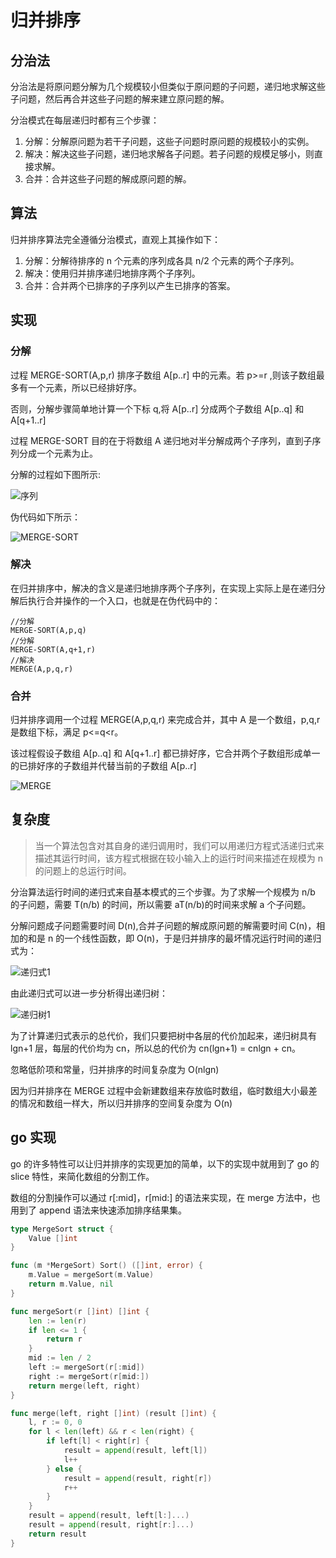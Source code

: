 # 归并排序

## 分治法

分治法是将原问题分解为几个规模较小但类似于原问题的子问题，递归地求解这些子问题，然后再合并这些子问题的解来建立原问题的解。

分治模式在每层递归时都有三个步骤：

1. 分解：分解原问题为若干子问题，这些子问题时原问题的规模较小的实例。
2. 解决：解决这些子问题，递归地求解各子问题。若子问题的规模足够小，则直接求解。
3. 合并：合并这些子问题的解成原问题的解。

## 算法

归并排序算法完全遵循分治模式，直观上其操作如下：

1. 分解：分解待排序的 n 个元素的序列成各具 n/2 个元素的两个子序列。
2. 解决：使用归并排序递归地排序两个子序列。
3. 合并：合并两个已排序的子序列以产生已排序的答案。

## 实现

### 分解

过程 MERGE-SORT(A,p,r) 排序子数组 A[p..r] 中的元素。若 p>=r ,则该子数组最多有一个元素，所以已经排好序。

否则，分解步骤简单地计算一个下标 q,将 A[p..r] 分成两个子数组 A[p..q] 和 A[q+1..r]

过程 MERGE-SORT 目的在于将数组 A 递归地对半分解成两个子序列，直到子序列分成一个元素为止。

分解的过程如下图所示:

![序列](https://cnymw.github.io/GolangStudy/docs/img/算法-归并排序-序列1.png)

伪代码如下所示：

![MERGE-SORT](https://cnymw.github.io/GolangStudy/docs/img/算法-归并排序-MERGE-SORT.png)

### 解决

在归并排序中，解决的含义是递归地排序两个子序列，在实现上实际上是在递归分解后执行合并操作的一个入口，也就是在伪代码中的：

```text
//分解
MERGE-SORT(A,p,q)
//分解
MERGE-SORT(A,q+1,r)
//解决
MERGE(A,p,q,r)
```

### 合并

归并排序调用一个过程 MERGE(A,p,q,r) 来完成合并，其中 A 是一个数组，p,q,r 是数组下标，满足 p<=q<r。

该过程假设子数组 A[p..q] 和 A[q+1..r] 都已排好序，它合并两个子数组形成单一的已排好序的子数组并代替当前的子数组 A[p..r]

![MERGE](https://cnymw.github.io/GolangStudy/docs/img/算法-归并排序-MERGE.png)

## 复杂度

> 当一个算法包含对其自身的递归调用时，我们可以用递归方程式活递归式来描述其运行时间，该方程式根据在较小输入上的运行时间来描述在规模为 n 的问题上的总运行时间。

分治算法运行时间的递归式来自基本模式的三个步骤。为了求解一个规模为 n/b 的子问题，需要 T(n/b) 的时间，所以需要 aT(n/b)的时间来求解 a 个子问题。

分解问题成子问题需要时间 D(n),合并子问题的解成原问题的解需要时间 C(n)，相加的和是 n 的一个线性函数，即 O(n)，于是归并排序的最坏情况运行时间的递归式为：

![递归式1](https://cnymw.github.io/GolangStudy/docs/img/算法-归并排序-递归式1.png)

由此递归式可以进一步分析得出递归树：

![递归树1](https://cnymw.github.io/GolangStudy/docs/img/算法-归并排序-递归树1.png)

为了计算递归式表示的总代价，我们只要把树中各层的代价加起来，递归树具有 lgn+1 层，每层的代价均为 cn，所以总的代价为 cn(lgn+1) = cnlgn + cn。

忽略低阶项和常量，归并排序的时间复杂度为 O(nlgn)

因为归并排序在 MERGE 过程中会新建数组来存放临时数组，临时数组大小最差的情况和数组一样大，所以归并排序的空间复杂度为 O(n)

## go 实现

go 的许多特性可以让归并排序的实现更加的简单，以下的实现中就用到了 go 的 slice 特性，来简化数组的分割工作。

数组的分割操作可以通过 r[:mid]，r[mid:] 的语法来实现，在 merge 方法中，也用到了 append 语法来快速添加排序结果集。

```go
type MergeSort struct {
	Value []int
}

func (m *MergeSort) Sort() ([]int, error) {
	m.Value = mergeSort(m.Value)
	return m.Value, nil
}

func mergeSort(r []int) []int {
	len := len(r)
	if len <= 1 {
		return r
	}
	mid := len / 2
	left := mergeSort(r[:mid])
	right := mergeSort(r[mid:])
	return merge(left, right)
}

func merge(left, right []int) (result []int) {
	l, r := 0, 0
	for l < len(left) && r < len(right) {
		if left[l] < right[r] {
			result = append(result, left[l])
			l++
		} else {
			result = append(result, right[r])
			r++
		}
	}
	result = append(result, left[l:]...)
	result = append(result, right[r:]...)
	return result
}

```